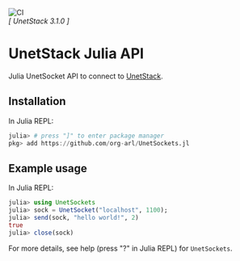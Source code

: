 ![CI](https://github.com/org-arl/UnetSockets.jl/workflows/CI/badge.svg)<br>
_[ UnetStack 3.1.0 ]_

# UnetStack Julia API

Julia UnetSocket API to connect to [UnetStack](https://unetstack.net).

## Installation

In Julia REPL:
```julia
julia> # press "]" to enter package manager
pkg> add https://github.com/org-arl/UnetSockets.jl
```

## Example usage

In Julia REPL:
```julia
julia> using UnetSockets
julia> sock = UnetSocket("localhost", 1100);
julia> send(sock, "hello world!", 2)
true
julia> close(sock)
```

For more details, see help (press "?" in Julia REPL) for `UnetSockets`.
